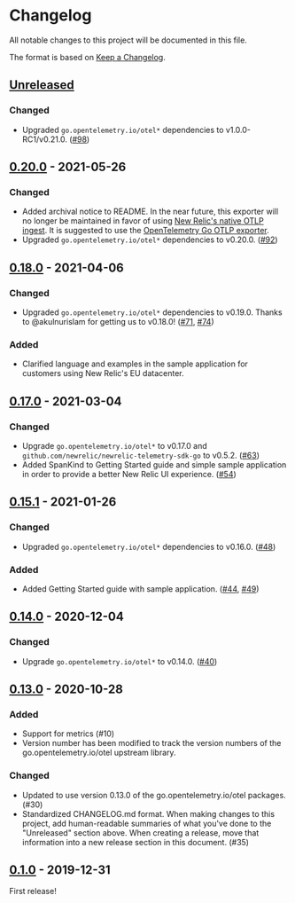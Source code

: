 # Changelog

All notable changes to this project will be documented in this file.

The format is based on [Keep a Changelog](https://keepachangelog.com/en/1.0.0/).

## [Unreleased]

### Changed
- Upgraded `go.opentelemetry.io/otel*` dependencies to v1.0.0-RC1/v0.21.0. ([#98](https://github.com/newrelic/opentelemetry-exporter-go/pull/98))

## [0.20.0] - 2021-05-26

### Changed
- Added archival notice to README. In the near future, this exporter will no longer be maintained in favor of using [New Relic's native OTLP ingest](https://docs.newrelic.com/whats-new/2021/04/native-support-opentelemetry/). It is suggested to use the [OpenTelemetry Go OTLP exporter](https://github.com/open-telemetry/opentelemetry-go/tree/main/exporters/otlp).
- Upgraded `go.opentelemetry.io/otel*` dependencies to v0.20.0. ([#92](https://github.com/newrelic/opentelemetry-exporter-go/pull/92))

## [0.18.0] - 2021-04-06

### Changed
 - Upgraded `go.opentelemetry.io/otel*` dependencies to v0.19.0. Thanks to @akulnurislam for getting us to v0.18.0! ([#71](https://github.com/newrelic/opentelemetry-exporter-go/pull/71), [#74](https://github.com/newrelic/opentelemetry-exporter-go/pull/74))

### Added
- Clarified language and examples in the sample application for customers using 
New Relic's EU datacenter.

## [0.17.0] - 2021-03-04

### Changed

- Upgrade `go.opentelemetry.io/otel*` to v0.17.0 and `github.com/newrelic/newrelic-telemetry-sdk-go` to v0.5.2.
  ([#63](https://github.com/newrelic/opentelemetry-exporter-go/pull/63))
- Added SpanKind to Getting Started guide and simple sample application in order
  to provide a better New Relic UI experience.
  ([#54](https://github.com/newrelic/opentelemetry-exporter-go/pull/54))

## [0.15.1] - 2021-01-26

### Changed

- Upgraded `go.opentelemetry.io/otel*` dependencies to v0.16.0. ([#48](https://github.com/newrelic/opentelemetry-exporter-go/pull/48))

### Added

- Added Getting Started guide with sample application. ([#44](https://github.com/newrelic/opentelemetry-exporter-go/pull/44), [#49](https://github.com/newrelic/opentelemetry-exporter-go/pull/49))

## [0.14.0] - 2020-12-04

### Changed

- Upgrade `go.opentelemetry.io/otel*` to v0.14.0. ([#40](https://github.com/newrelic/opentelemetry-exporter-go/pull/40))

## [0.13.0] - 2020-10-28

### Added

- Support for metrics (#10)
- Version number has been modified to track the version numbers of the
  go.opentelemetry.io/otel upstream library.

### Changed

- Updated to use version 0.13.0 of the go.opentelemetry.io/otel packages. (#30)
- Standardized CHANGELOG.md format. When making changes to this project, add
  human-readable summaries of what you've done to the "Unreleased" section
  above. When creating a release, move that information into a new release
  section in this document. (#35)

## [0.1.0] - 2019-12-31

First release!

[Unreleased]: https://github.com/newrelic/opentelemetry-exporter-go/compare/v0.20.0...HEAD
[0.20.0]: https://github.com/newrelic/opentelemetry-exporter-go/compare/v0.18.0...v0.20.0
[0.18.0]: https://github.com/newrelic/opentelemetry-exporter-go/compare/v0.17.0...v0.18.0
[0.17.0]: https://github.com/newrelic/opentelemetry-exporter-go/compare/v0.15.1...v0.17.0
[0.15.1]: https://github.com/newrelic/opentelemetry-exporter-go/compare/v0.14.0...v0.15.1
[0.14.0]: https://github.com/newrelic/opentelemetry-exporter-go/compare/v0.13.0...v0.14.0
[0.13.0]: https://github.com/newrelic/opentelemetry-exporter-go/compare/v0.1.0...v0.13.0
[0.1.0]: https://github.com/newrelic/opentelemetry-exporter-go/releases/tag/v0.1.0

